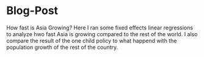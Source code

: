 # Blog-Post
How fast is Asia Growing? Here I ran some fixed effects linear regressions to analyze hwo fast Asia is growing compared to the rest of the world. I also compare the result of the one child policy to what happend with the population growth of the rest of the country. 
